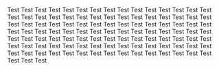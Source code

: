 Test Test Test Test Test Test Test Test Test Test Test Test Test Test Test Test Test Test Test Test Test Test Test Test Test Test Test 
Test Test Test Test Test Test Test Test Test Test Test Test Test Test Test Test Test Test Test Test Test Test Test Test Test Test Test 
Test Test Test Test Test Test Test Test Test Test Test Test Test Test Test Test Test Test 
Test Test Test Test Test Test Test Test Test Test Test Test Test Test Test Test Test Test 
Test Test Test Test Test Test Test Test Test Test Test Test Test Test Test Test Test Test 
